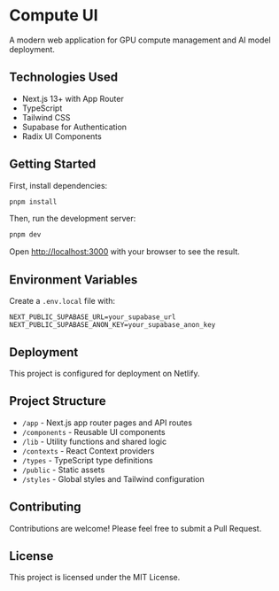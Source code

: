 # Compute UI

A modern web application for GPU compute management and AI model deployment.

## Technologies Used
- Next.js 13+ with App Router
- TypeScript
- Tailwind CSS
- Supabase for Authentication
- Radix UI Components

## Getting Started

First, install dependencies:
```bash
pnpm install
```

Then, run the development server:
```bash
pnpm dev
```

Open [http://localhost:3000](http://localhost:3000) with your browser to see the result.

## Environment Variables

Create a `.env.local` file with:
```
NEXT_PUBLIC_SUPABASE_URL=your_supabase_url
NEXT_PUBLIC_SUPABASE_ANON_KEY=your_supabase_anon_key
```

## Deployment

This project is configured for deployment on Netlify.

## Project Structure

- `/app` - Next.js app router pages and API routes
- `/components` - Reusable UI components
- `/lib` - Utility functions and shared logic
- `/contexts` - React Context providers
- `/types` - TypeScript type definitions
- `/public` - Static assets
- `/styles` - Global styles and Tailwind configuration

## Contributing

Contributions are welcome! Please feel free to submit a Pull Request.

## License

This project is licensed under the MIT License.
